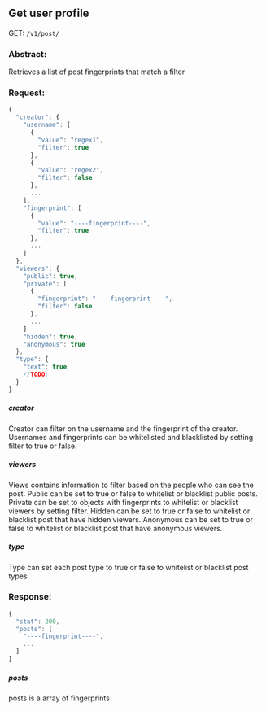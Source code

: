 ## Get user profile
GET: `/v1/post/`

### Abstract:
Retrieves a list of post fingerprints that match a filter

### Request:
```javascript
{
  "creator": {
    "username": [
      {
        "value": "regex1",
        "filter": true
      },
      {
        "value": "regex2",
        "filter": false
      },
      ...
    ],
    "fingerprint": [
      {
        "value": "----fingerprint----",
        "filter": true
      },
      ...
    ]
  },
  "viewers": {
    "public": true,
    "private": [
      {
        "fingerprint": "----fingerprint----",
        "filter": false
      },
      ...
    ]
    "hidden": true,
    "anonymous": true
  },
  "type": {
    "text": true
    //TODO:
  }
}
```
##### creator
Creator can filter on the username and the fingerprint of the creator. Usernames and fingerprints can be whitelisted and blacklisted by setting filter to true or false.

##### viewers
Views contains information to filter based on the people who can see the post. Public can be set to true or false to whitelist or blacklist public posts. Private can be set to objects with fingerprints to whitelist or blacklist viewers by setting filter. Hidden can be set to true or false to whitelist or blacklist post that have hidden viewers. Anonymous can be set to true or false to whitelist or blacklist post that have anonymous viewers.

##### type
Type can set each post type to true or false to whitelist or blacklist post types.

### Response:
```javascript
{
  "stat": 200,
  "posts": [
    "----fingerprint----",
    ...
  ]
}
```

##### posts
posts is a array of fingerprints

